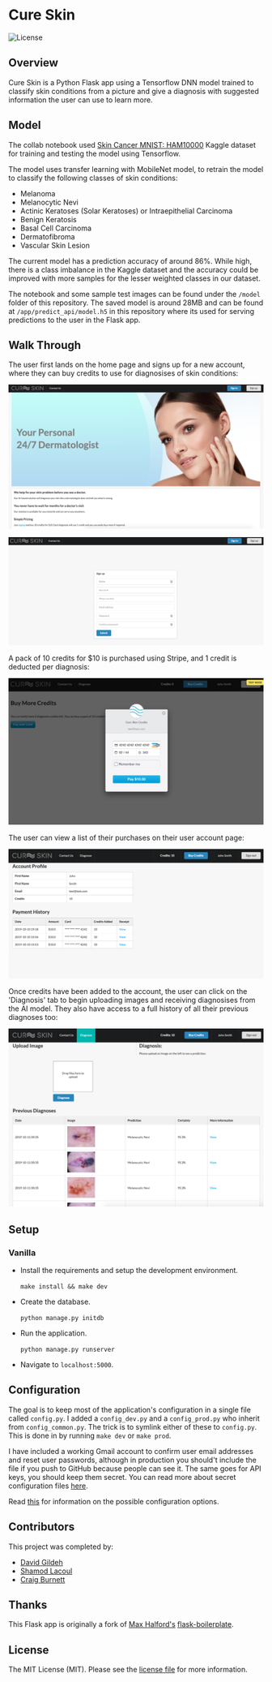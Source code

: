 # Cure Skin

![License](http://img.shields.io/:license-mit-blue.svg)

## Overview

Cure Skin is a Python Flask app using a Tensorflow DNN model trained to classify skin conditions from a picture and give
a diagnosis with suggested information the user can use to learn more.

## Model

The collab notebook used [Skin Cancer MNIST: HAM10000](https://www.kaggle.com/kmader/skin-cancer-mnist-ham10000) Kaggle dataset
for training and testing the model using Tensorflow. 

The model uses transfer learning with MobileNet model, to retrain the model to classify the following classes of skin conditions:

* Melanoma
* Melanocytic Nevi
* Actinic Keratoses (Solar Keratoses) or Intraepithelial Carcinoma
* Benign Keratosis
* Basal Cell Carcinoma
* Dermatofibroma
* Vascular Skin Lesion

The current model has a prediction accuracy of around 86%. While high, there is a class imbalance in the Kaggle dataset and the accuracy could 
be improved with more samples for the lesser weighted classes in our dataset.

The notebook and some sample test images can be found under the `/model` folder of this repository. The saved model is around 28MB and 
can be found at `/app/predict_api/model.h5` in this repository where its used for serving predictions to the user in the Flask app.

## Walk Through

The user first lands on the home page and signs up for a new account, where they can buy credits to use for diagnosises of 
skin conditions:

![Home Page](./screenshots/home.png) 

![Signup Page](./screenshots/sign_up.png)

A pack of 10 credits for $10 is purchased using Stripe, and 1 credit is deducted per diagnosis:

![Signup Page](./screenshots/buy_credits.png)

The user can view a list of their purchases on their user account page:

![Signup Page](./screenshots/user_account.png)

Once credits have been added to the account, the user can click on the 'Diagnosis' tab to
begin uploading images and receiving diagnosises from the AI model. They also have access to
a full history of all their previous diagnoses too:

![Diagnosis Page](./screenshots/diagnosis_start.png)

## Setup

### Vanilla

- Install the requirements and setup the development environment.

	`make install && make dev`

- Create the database.

	`python manage.py initdb`

- Run the application.

	`python manage.py runserver`

- Navigate to `localhost:5000`.

## Configuration

The goal is to keep most of the application's configuration in a single file called `config.py`. I added a `config_dev.py` and a `config_prod.py` who inherit from `config_common.py`. The trick is to symlink either of these to `config.py`. This is done in by running `make dev` or `make prod`.

I have included a working Gmail account to confirm user email addresses and reset user passwords, although in production you should't include the file if you push to GitHub because people can see it. The same goes for API keys, you should keep them secret. You can read more about secret configuration files [here](https://exploreflask.com/configuration.html).

Read [this](http://flask.pocoo.org/docs/0.10/config/) for information on the possible configuration options.

## Contributors

This project was completed by:

* [David Gildeh](https://github.com/dgildeh)
* [Shamod Lacoul](https://github.com/shamod)
* [Craig Burnett](https://github.com/haggishm)

## Thanks

This Flask app is originally a fork of [Max Halford's](https://github.com/MaxHalford) 
[flask-boilerplate](https://github.com/MaxHalford/flask-boilerplate). 

## License

The MIT License (MIT). Please see the [license file](LICENSE) for more information.

